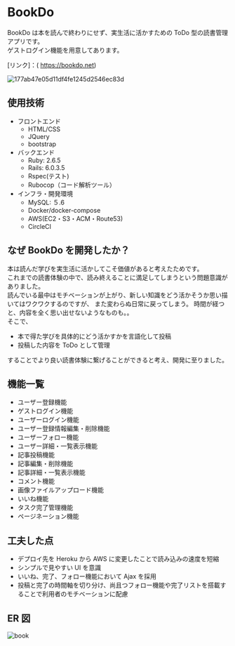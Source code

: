 # BookDo

BookDo は本を読んで終わりにせず、実生活に活かすための ToDo 型の読書管理アプリです。<br>
ゲストログイン機能を用意してあります。

[リンク]：( https://bookdo.net)

![177ab47e05d11df4fe1245d2546ec83d](https://user-images.githubusercontent.com/79436585/113232977-28807d80-92d9-11eb-9da4-72629dc00d1e.jpeg)

## 使用技術

- フロントエンド
  - HTML/CSS
  - JQuery
  - bootstrap
- バックエンド
  - Ruby: 2.6.5
  - Rails: 6.0.3.5
  - Rspec(テスト)
  - Rubocop（コード解析ツール）
- インフラ・開発環境
  - MySQL: ５.6
  - Docker/docker-compose
  - AWS(EC2・S3・ACM・Route53)
  - CircleCI

## なぜ BookDo を開発したか？

本は読んだ学びを実生活に活かしてこそ価値があると考えたためです。<br>
これまでの読書体験の中で、読み終えることに満足してしまうという問題意識がありました。<br>
読んでいる最中はモチベーションが上がり、新しい知識をどう活かそうか思い描いてはワクワクするのですが、
また変わらぬ日常に戻ってしまう。
時間が経つと、内容を全く思い出せないようなものも。。<br>
そこで、

- 本で得た学びを具体的にどう活かすかを言語化して投稿
- 投稿した内容を ToDo として管理

することでより良い読書体験に繋げることができると考え、開発に至りました。

## 機能一覧

- ユーザー登録機能
- ゲストログイン機能
- ユーザーログイン機能
- ユーザー登録情報編集・削除機能
- ユーザーフォロー機能
- ユーザー詳細・一覧表示機能
- 記事投稿機能
- 記事編集・削除機能
- 記事詳細・一覧表示機能
- コメント機能
- 画像ファイルアップロード機能
- いいね機能
- タスク完了管理機能
- ページネーション機能

## 工夫した点

- デプロイ先を Heroku から AWS に変更したことで読み込みの速度を短縮
- シンプルで見やすい UI を意識
- いいね、完了、フォロー機能において Ajax を採用
- 投稿と完了の時間軸を切り分け、尚且つフォロー機能や完了リストを搭載することで利用者のモチベーションに配慮

## ER 図

![book](https://user-images.githubusercontent.com/79436585/113245579-355d9b00-92f2-11eb-94cb-e205c3734523.png)
